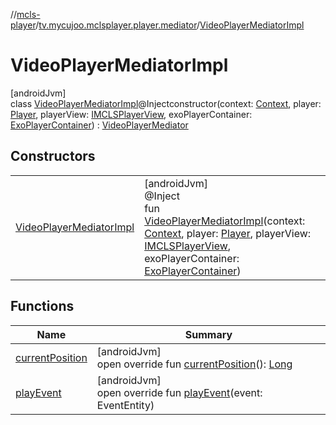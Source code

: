 //[mcls-player](../../../index.md)/[tv.mycujoo.mclsplayer.player.mediator](../index.md)/[VideoPlayerMediatorImpl](index.md)

# VideoPlayerMediatorImpl

[androidJvm]\
class [VideoPlayerMediatorImpl](index.md)@Injectconstructor(context: [Context](https://developer.android.com/reference/kotlin/android/content/Context.html), player: [Player](../../tv.mycujoo.mclsplayer.player.player/-player/index.md), playerView: [IMCLSPlayerView](../../tv.mycujoo.mclsplayer.player.widget/-i-m-c-l-s-player-view/index.md), exoPlayerContainer: [ExoPlayerContainer](../../tv.mycujoo.mclsplayer.player.utils/-exo-player-container/index.md)) : [VideoPlayerMediator](../-video-player-mediator/index.md)

## Constructors

| | |
|---|---|
| [VideoPlayerMediatorImpl](-video-player-mediator-impl.md) | [androidJvm]<br>@Inject<br>fun [VideoPlayerMediatorImpl](-video-player-mediator-impl.md)(context: [Context](https://developer.android.com/reference/kotlin/android/content/Context.html), player: [Player](../../tv.mycujoo.mclsplayer.player.player/-player/index.md), playerView: [IMCLSPlayerView](../../tv.mycujoo.mclsplayer.player.widget/-i-m-c-l-s-player-view/index.md), exoPlayerContainer: [ExoPlayerContainer](../../tv.mycujoo.mclsplayer.player.utils/-exo-player-container/index.md)) |

## Functions

| Name | Summary |
|---|---|
| [currentPosition](current-position.md) | [androidJvm]<br>open override fun [currentPosition](current-position.md)(): [Long](https://kotlinlang.org/api/latest/jvm/stdlib/kotlin/-long/index.html) |
| [playEvent](play-event.md) | [androidJvm]<br>open override fun [playEvent](play-event.md)(event: EventEntity) |
